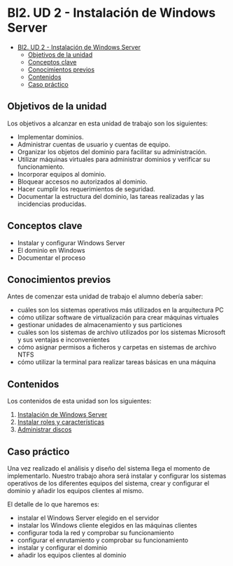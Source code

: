 # Bl2. UD 2 - Instalación de Windows Server
- [Bl2. UD 2 - Instalación de Windows Server](#bl2-ud-2---instalación-de-windows-server)
  - [Objetivos de la unidad](#objetivos-de-la-unidad)
  - [Conceptos clave](#conceptos-clave)
  - [Conocimientos previos](#conocimientos-previos)
  - [Contenidos](#contenidos)
  - [Caso práctico](#caso-práctico)

## Objetivos de la unidad
Los objetivos a alcanzar en esta unidad de trabajo son los siguientes:
- Implementar dominios.
- Administrar cuentas de usuario y cuentas de equipo.
- Organizar los objetos del dominio para facilitar su administración.
- Utilizar máquinas virtuales para administrar dominios y verificar su funcionamiento.
- Incorporar equipos al dominio.
- Bloquear accesos no autorizados al dominio.
- Hacer cumplir los requerimientos de seguridad.
- Documentar la estructura del dominio, las tareas realizadas y las incidencias producidas.

## Conceptos clave
- Instalar y configurar Windows Server
- El dominio en Windows
- Documentar el proceso

## Conocimientos previos
Antes de comenzar esta unidad de trabajo el alumno debería saber:
- cuáles son los sistemas operativos más utilizados en la arquitectura PC
- cómo utilizar software de virtualización para crear máquinas virtuales
- gestionar unidades de almacenamiento y sus particiones
- cuáles son los sistemas de archivo utilizados por los sistemas Microsoft y sus ventajas e inconvenientes
- cómo asignar permisos a ficheros y carpetas en sistemas de archivo NTFS
- cómo utilizar la terminal para realizar tareas básicas en una máquina

## Contenidos
Los contenidos de esta unidad son los siguientes:
1. [Instalación de Windows Server](instal.md)
2. [Instalar roles y características](roles.md)
3. [Administrar discos](discos.md)

## Caso práctico
Una vez realizado el análisis y diseño del sistema llega el momento de implementarlo. Nuestro trabajo ahora será instalar y configurar los sistemas operativos de los diferentes equipos del sistema, crear y configurar el dominio y añadir los equipos clientes al mismo.

El detalle de lo que haremos es:
- instalar el Windows Server elegido en el servidor
- instalar los Windows cliente elegidos en las máquinas clientes
- configurar toda la red y comprobar su funcionamiento
- configurar el enrutamiento y comprobar su funcionamiento
- instalar y configurar el dominio
- añadir los equipos clientes al dominio 